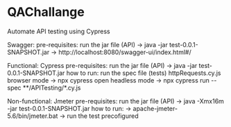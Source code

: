 # QAChallange
Automate API testing using Cypress

Swagger:
pre-requisites: run the jar file (API) -> java -jar test-0.0.1-SNAPSHOT.jar
-> http://localhost:8080/swagger-ui/index.html#/

Functional: Cypress
pre-requisites: run the jar file (API) -> java -jar test-0.0.1-SNAPSHOT.jar
how to run: run the spec file (tests) httpRequests.cy.js
browser mode -> npx cypress open
headless mode -> npx cypress run --spec **/APITesting/*.cy.js

Non-functional: Jmeter
pre-requisites: run the jar file (API) -> java -Xmx16m -jar test-0.0.1-SNAPSHOT.jar
how to run: 
-> apache-jmeter-5.6/bin/jmeter.bat
-> run the test precofigured
